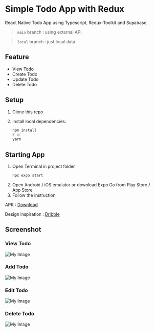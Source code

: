 # Simple Todo App with Redux

React Native Todo App using Typescript, Redux-Toolkit and Supabase.

> `main` branch : using external API

> `local` branch : just local data

## Feature

- View Todo
- Create Todo
- Update Todo
- Delete Todo

## Setup

1. Clone this repo

2. Install local dependencies:
   ```sh
   npm install
   # or
   yarn
   ```

## Starting App

1. Open Terminal in project folder
   ```sh
   npx expo start
   ```
2. Open Android / iOS emulator or download Expo Go from Play Store / App Store
3. Follow the instruction

APK : [Download](https://expo.dev/artifacts/eas/7ofNdPXb1KatNZt7v24zbL.apk)

Design inspiration : [Dribble](https://dribbble.com/shots/14153121-ToDo-App-Dark-Theme)

## Screenshot

### View Todo

![My Image](src/image/4.jpg)

### Add Todo

![My Image](src/image/3.jpg)

### Edit Todo

![My Image](src/image/2.jpg)

### Delete Todo

![My Image](src/image/1.jpg)
